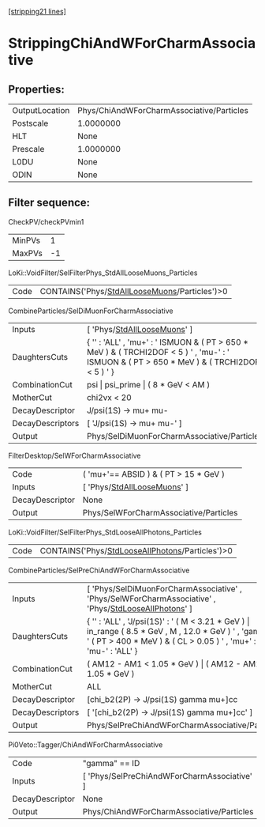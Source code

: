 [[stripping21 lines]](./stripping21-index)

# StrippingChiAndWForCharmAssociative

## Properties:

|                |                                           |
|----------------|-------------------------------------------|
| OutputLocation | Phys/ChiAndWForCharmAssociative/Particles |
| Postscale      | 1.0000000                                 |
| HLT            | None                                      |
| Prescale       | 1.0000000                                 |
| L0DU           | None                                      |
| ODIN           | None                                      |

## Filter sequence:

CheckPV/checkPVmin1

|        |     |
|--------|-----|
| MinPVs | 1   |
| MaxPVs | -1  |

LoKi::VoidFilter/SelFilterPhys_StdAllLooseMuons_Particles

|      |                                                                                                  |
|------|--------------------------------------------------------------------------------------------------|
| Code | CONTAINS('Phys/[StdAllLooseMuons](./stripping21-commonparticles-stdallloosemuons)/Particles')\>0 |

CombineParticles/SelDiMuonForCharmAssociative

|                  |                                                                                                                                                  |
|------------------|--------------------------------------------------------------------------------------------------------------------------------------------------|
| Inputs           | [ 'Phys/[StdAllLooseMuons](./stripping21-commonparticles-stdallloosemuons)' ]                                                                  |
| DaughtersCuts    | { '' : 'ALL' , 'mu+' : ' ISMUON & ( PT \> 650 \* MeV ) & ( TRCHI2DOF \< 5 ) ' , 'mu-' : ' ISMUON & ( PT \> 650 \* MeV ) & ( TRCHI2DOF \< 5 ) ' } |
| CombinationCut   | psi \| psi_prime \| ( 8 \* GeV \< AM )                                                                                                           |
| MotherCut        | chi2vx \< 20                                                                                                                                     |
| DecayDescriptor  | J/psi(1S) -\> mu+ mu-                                                                                                                            |
| DecayDescriptors | [ 'J/psi(1S) -\> mu+ mu-' ]                                                                                                                    |
| Output           | Phys/SelDiMuonForCharmAssociative/Particles                                                                                                      |

FilterDesktop/SelWForCharmAssociative

|                 |                                                                                 |
|-----------------|---------------------------------------------------------------------------------|
| Code            | ( 'mu+'== ABSID ) & ( PT \> 15 \* GeV )                                         |
| Inputs          | [ 'Phys/[StdAllLooseMuons](./stripping21-commonparticles-stdallloosemuons)' ] |
| DecayDescriptor | None                                                                            |
| Output          | Phys/SelWForCharmAssociative/Particles                                          |

LoKi::VoidFilter/SelFilterPhys_StdLooseAllPhotons_Particles

|      |                                                                                                      |
|------|------------------------------------------------------------------------------------------------------|
| Code | CONTAINS('Phys/[StdLooseAllPhotons](./stripping21-commonparticles-stdlooseallphotons)/Particles')\>0 |

CombineParticles/SelPreChiAndWForCharmAssociative

|                  |                                                                                                                                                                                            |
|------------------|--------------------------------------------------------------------------------------------------------------------------------------------------------------------------------------------|
| Inputs           | [ 'Phys/SelDiMuonForCharmAssociative' , 'Phys/SelWForCharmAssociative' , 'Phys/[StdLooseAllPhotons](./stripping21-commonparticles-stdlooseallphotons)' ]                                 |
| DaughtersCuts    | { '' : 'ALL' , 'J/psi(1S)' : ' ( M \< 3.21 \* GeV ) \| in_range ( 8.5 \* GeV , M , 12.0 \* GeV ) ' , 'gamma' : ' ( PT \> 400 \* MeV ) & ( CL \> 0.05 ) ' , 'mu+' : 'ALL' , 'mu-' : 'ALL' } |
| CombinationCut   | ( AM12 - AM1 \< 1.05 \* GeV ) \| ( AM12 - AM1 \< 1.05 \* GeV )                                                                                                                             |
| MotherCut        | ALL                                                                                                                                                                                        |
| DecayDescriptor  | [chi_b2(2P) -\> J/psi(1S) gamma mu+]cc                                                                                                                                                   |
| DecayDescriptors | [ '[chi_b2(2P) -\> J/psi(1S) gamma mu+]cc' ]                                                                                                                                           |
| Output           | Phys/SelPreChiAndWForCharmAssociative/Particles                                                                                                                                            |

Pi0Veto::Tagger/ChiAndWForCharmAssociative

|                 |                                               |
|-----------------|-----------------------------------------------|
| Code            | "gamma" == ID                                 |
| Inputs          | [ 'Phys/SelPreChiAndWForCharmAssociative' ] |
| DecayDescriptor | None                                          |
| Output          | Phys/ChiAndWForCharmAssociative/Particles     |
